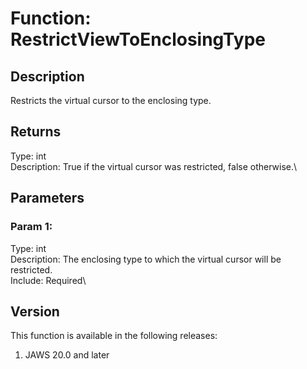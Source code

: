 # Function: RestrictViewToEnclosingType

## Description

Restricts the virtual cursor to the enclosing type.

## Returns

Type: int\
Description: True if the virtual cursor was restricted, false
otherwise.\

## Parameters

### Param 1:

Type: int\
Description: The enclosing type to which the virtual cursor will be
restricted.\
Include: Required\

## Version

This function is available in the following releases:

1.  JAWS 20.0 and later

